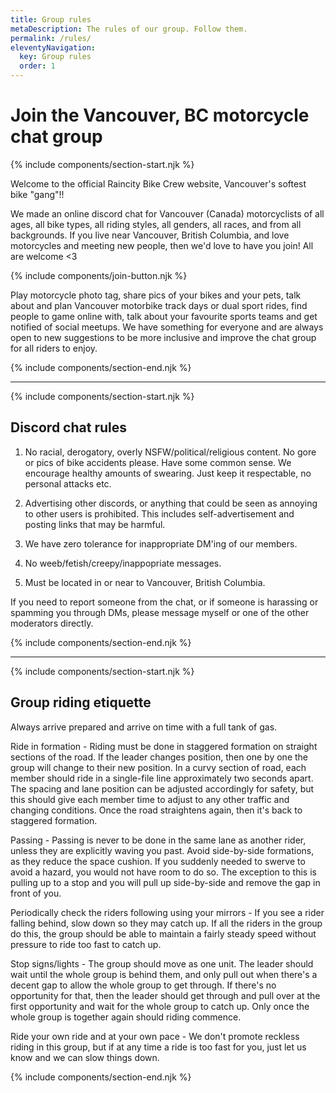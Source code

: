 ```yaml
---
title: Group rules
metaDescription: The rules of our group. Follow them.
permalink: /rules/
eleventyNavigation:
  key: Group rules
  order: 1
---
```


# Join the Vancouver, BC motorcycle chat group

{% include components/section-start.njk %}

Welcome to the official Raincity Bike Crew website, Vancouver's softest bike "gang"!!

We made an online discord chat for Vancouver (Canada) motorcyclists of all ages, all bike types, all riding styles, all genders, all races, and from all backgrounds. If you live near Vancouver, British Columbia, and love motorcycles and meeting new people, then we'd love to have you join! All are welcome <3

{% include components/join-button.njk %}

Play motorcycle photo tag, share pics of your bikes and your pets, talk about and plan Vancouver motorbike track days or dual sport rides, find people to game online with, talk about your favourite sports teams and get notified of social meetups. We have something for everyone and are always open to new suggestions to be more inclusive and improve the chat group for all riders to enjoy.

{% include components/section-end.njk %}

---

{% include components/section-start.njk %}

## Discord chat rules

1. No racial, derogatory, overly NSFW/political/religious content. No gore or pics of bike accidents please. Have some common sense. We encourage healthy amounts of swearing. Just keep it respectable, no personal attacks etc.

2. Advertising other discords, or anything that could be seen as annoying to other users is prohibited. This includes self-advertisement and posting links that may be harmful.

3. We have zero tolerance for inappropriate DM'ing of our members.

4. No weeb/fetish/creepy/inappopriate messages.

5. Must be located in or near to Vancouver, British Columbia.

If you need to report someone from the chat, or if someone is harassing or spamming you through DMs, please message myself or one of the other moderators directly.

{% include components/section-end.njk %}

---

{% include components/section-start.njk %}

## Group riding etiquette

Always arrive prepared and arrive on time with a full tank of gas.

Ride in formation - Riding must be done in staggered formation on straight sections of the road. If the leader changes position, then one by one the group will change to their new position. In a curvy section of road, each member should ride in a single-file line approximately two seconds apart. The spacing and lane position can be adjusted accordingly for safety, but this should give each member time to adjust to any other traffic and changing conditions. Once the road straightens again, then it's back to staggered formation.

Passing - Passing is never to be done in the same lane as another rider, unless they are explicitly waving you past. Avoid side-by-side formations, as they reduce the space cushion. If you suddenly needed to swerve to avoid a hazard, you would not have room to do so. The exception to this is pulling up to a stop and you will pull up side-by-side and remove the gap in front of you.

Periodically check the riders following using your mirrors - If you see a rider falling behind, slow down so they may catch up. If all the riders in the group do this, the group should be able to maintain a fairly steady speed without pressure to ride too fast to catch up.

Stop signs/lights - The group should move as one unit. The leader should wait until the whole group is behind them, and only pull out when there's a decent gap to allow the whole group to get through. If there's no opportunity for that, then the leader should get through and pull over at the first opportunity and wait for the whole group to catch up. Only once the whole group is together again should riding commence.

Ride your own ride and at your own pace - We don't promote reckless riding in this group, but if at any time a ride is too fast for you, just let us know and we can slow things down.

{% include components/section-end.njk %}


